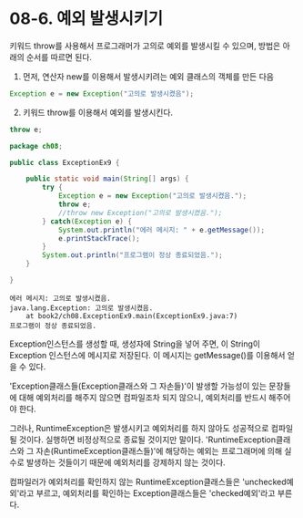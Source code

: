# 08-6. 예외 발생시키기
키워드 throw를 사용해서 프로그래머가 고의로 예외를 발생시킬 수 있으며, 방법은 아래의 순서를 따르면 된다.
1. 먼저, 연산자 new를 이용해서 발생시키려는 예외 클래스의 객체를 만든 다음
```java
Exception e = new Exception("고의로 발생시켰음");
```
2. 키워드 throw를 이용해서 예외를 발생시킨다.
```java
throw e;
```
```java
package ch08;

public class ExceptionEx9 {

	public static void main(String[] args) {
		try {
			Exception e = new Exception("고의로 발생시켰음.");
			throw e;
			//throw new Exception("고의로 발생시켰음.");
		} catch(Exception e) {
			System.out.println("에러 메시지: " + e.getMessage());
			e.printStackTrace();
		}
		System.out.println("프로그램이 정상 종료되었음.");
	}

}
```
```
에러 메시지: 고의로 발생시켰음.
java.lang.Exception: 고의로 발생시켰음.
	at book2/ch08.ExceptionEx9.main(ExceptionEx9.java:7)
프로그램이 정상 종료되었음.
```
Exception인스턴스를 생성할 때, 생성자에 String을 넣어 주면, 이 String이 Exception 인스턴스에 메시지로 저장된다. 
이 메시지는 getMessage()를 이용해서 얻을 수 있다.

'Exception클래스들(Exception클래스와 그 자손들)'이 발생할 가능성이 있는 문장들에 대해 예외처리를 해주지 않으면 컴파일조차 되지 않으니,
예외처리를 반드시 해주어야 한다.

그러나, RuntimeException은 발생시키고 예외처리를 하지 않아도 성공적으로 컴파일될 것이다. 실행하면 비정상적으로 종료될 것이지만 말이다.
'RuntimeException클래스와 그 자손(RuntimeException클래스들)'에 해당하는 예외는 프로그래머에 의해 실수로 발생하는 것들이기 때문에 예외처리를 강제하지 않는 것이다.

컴파일러가 예외처리를 확인하지 않는 RuntimeException클래스들은 'unchecked예외'라고 부르고, 
예외처리를 확인하는 Exception클래스들은 'checked예외'라고 부른다.
